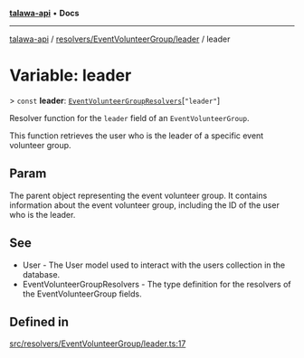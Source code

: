 [**talawa-api**](../../../../README.md) • **Docs**

***

[talawa-api](../../../../modules.md) / [resolvers/EventVolunteerGroup/leader](../README.md) / leader

# Variable: leader

\> `const` **leader**: [`EventVolunteerGroupResolvers`](../../../../types/generatedGraphQLTypes/type-aliases/EventVolunteerGroupResolvers.md)\[`"leader"`\]

Resolver function for the `leader` field of an `EventVolunteerGroup`.

This function retrieves the user who is the leader of a specific event volunteer group.

## Param

The parent object representing the event volunteer group. It contains information about the event volunteer group, including the ID of the user who is the leader.

## See

 - User - The User model used to interact with the users collection in the database.
 - EventVolunteerGroupResolvers - The type definition for the resolvers of the EventVolunteerGroup fields.

## Defined in

[src/resolvers/EventVolunteerGroup/leader.ts:17](https://github.com/PalisadoesFoundation/talawa-api/blob/fb5076f344cd74d4e51c692cbc70fc337bf1ac39/src/resolvers/EventVolunteerGroup/leader.ts#L17)
